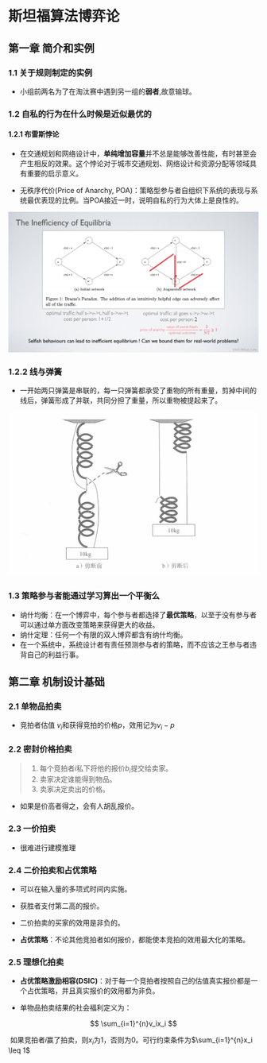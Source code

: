 # 斯坦福算法博弈论

## 第一章 简介和实例

### 1.1 关于规则制定的实例

- 小组前两名为了在淘汰赛中遇到另一组的**弱者**,故意输球。

### 1.2 自私的行为在什么时候是近似最优的

#### 1.2.1 布雷斯悖论

- 在交通规划和网络设计中，**单纯增加容量**并不总是能够改善性能，有时甚至会产生相反的效果。这个悖论对于城市交通规划、网络设计和资源分配等领域具有重要的启示意义。

- 无秩序代价(Price of Anarchy, POA)：策略型参与者自组织下系统的表现与系统最优表现的比例。当POA接近一时，说明自私的行为大体上是良性的。

![pictures\1.2.1_1.png](.\pictures\1.2.1_1.png)



### 1.2.2 线与弹簧

- 一开始两只弹簧是串联的，每一只弹簧都承受了重物的所有重量，剪掉中间的线后，弹簧形成了并联，共同分担了重量，所以重物被提起来了。

![pictures\1.2.2_1.png](.\pictures\1.2.2_1.png)

### 1.3 策略参与者能通过学习算出一个平衡么

- 纳什均衡：在一个博弈中，每个参与者都选择了**最优策略**，以至于没有参与者可以通过单方面改变策略来获得更大的收益。
- 纳什定理：任何一个有限的双人博弈都含有纳什均衡。
- 在一个系统中，系统设计者有责任预测参与者的策略，而不应该之王参与者违背自己的利益行事。

## 第二章 机制设计基础

### 2.1 单物品拍卖

- 竞拍者估值 $v_i$和获得竞拍的价格$p$，效用记为$v_i-p$

### 2.2 密封价格拍卖

> 1. 每个竞拍者$i$私下将他的报价$b_i$提交给卖家。
> 2. 卖家决定谁能得到物品。
> 3. 卖家决定卖出的价格。

- 如果是价高者得之，会有人胡乱报价。

### 2.3 一价拍卖

- 很难进行建模推理

### 2.4 二价拍卖和占优策略

- 可以在输入量的多项式时间内实施。

- 获胜者支付第二高的报价。
- 二价拍卖的买家的效用是非负的。
- **占优策略**：不论其他竞拍者如何报价，都能使本竞拍的效用最大化的策略。

### 2.5 理想化拍卖

- **占优策略激励相容(DSIC)**：对于每一个竞拍者按照自己的估值真实报价都是一个占优策略，并且真实报价的效用都为非负。

- 单物品拍卖结果的社会福利定义为：

$$
\sum_{i=1}^{n}v_ix_i
$$

​	如果竞拍者$i$赢了拍卖，则$x_i$为1，否则为0。可行约束条件为$\sum_{i=1}^{n}x_i \leq 1$



